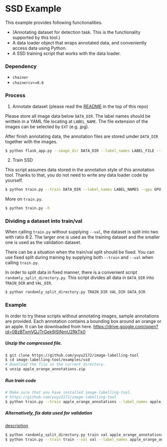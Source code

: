 # SSD Example


This example provides following functionalities.

+ (Annotating dataset for detection task. This is the functionality supported by this tool.)
+ A data loader object that wraps annotated data, and conveniently access data using Python.
+ A SSD training script that works with the data loader.


### Dependency

+ `chainer`
+ `chainercv>=0.6`


### Process
1. Annotate dataset (please read the [README](https://github.com/yuyu2172/image-labelling-tool) in the top of this repo)

Please store all image data below `DATA_DIR`. The label names should be writtein in a YAML file locating at `LABEL_NAME`.
The file extension of the images can be selected by `EXT` (e.g. jpg).

After finish annotating data,
the annotation files are stored umder `DATA_DIR` together with the images.

```bash
$ python flask_app.py --image_dir DATA_DIR --label_names LABEL_FILE --file_ext EXT
```

2. Train SSD

This script assumes data stored in the annotation style of this annotation tool.
Thanks to that, you do not need to write any data loader code by yourself.

```bash
$ python train.py --train DATA_DIR --label_names LABEL_NAMES --gpu GPU
```

More on `train.py`.
```bash
$ python train.py -h
```


### Dividing a dataset into train/val
When calling `train.py` without supplying `--val`, the dataset is split into two with ratio 8:2.
The larger one is used as the training dataset and the smaller one is used as the validation dataset.

There can be a situation when the train/val split should be fixed.
You can use fixed split during training by supplying both `--train` and `--val` when calling `train.py`.

In order to split data in fixed manner, there is a convenient script `randomly_split_directory.py`.
This script divides all data in `DATA_DIR` into `TRAIN_DIR` and `VAL_DIR`.

```bash
$ python randomly_split_directory.py TRAIN_DIR VAL_DIR DATA_DIR
```


### Example

In order to try these scripts without annotating images, sample annotations are provided.
Each annotation contains a bounding box around an orange or an apple.
It can be downloaded from here.
https://drive.google.com/open?id=0BzBTxmVQJTrGek9ISlNmU2RkTk0

##### Unzip the compressed file.
```bash
$ git clone https://github.com/yuyu2172/image-labelling-tool
$ cd image-labelling-tool/examples/ssd
# Download the file in the current directory.
$ unzip apple_orange_annotations.zip
```

##### Run train code
```bash
# Make sure that you have installed image-labelling-tool.
# https://github.com/yuyu2172/image-labelling-tool
$ python train.py --train apple_orange_annotations --label_names apple_orange_annotations/apple_orange_label_names.yml --val_iteration 100 --gpu GPU
```

##### Alternatively, fix data used for validation
[description](https://github.com/yuyu2172/image-labelling-tool/tree/master/examples/ssd#dividing-dataset-into-trainval)
```bash
$ python randomly_split_directory.py train val apple_orange_annotations
$ python train.py --train train --val val --label_names apple_orange_annotations/apple_orange_label_names.yml --val_iteration 100  --gpu GPU
```

